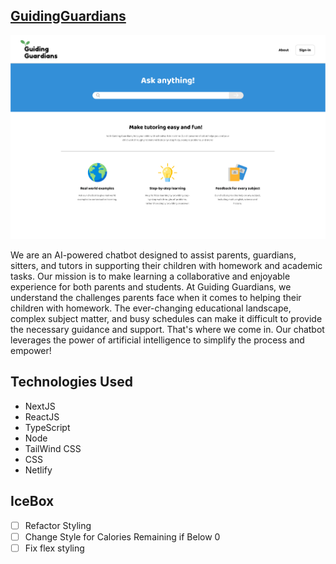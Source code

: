 

[GuidingGuardians](https://guidingguardians.netlify.app "Guiding Guardians - Live Site")
---------------------
![appImg](./public/assets/sitePreview.png)

We are an AI-powered chatbot designed to assist parents, guardians, sitters, and tutors in supporting their children with homework and academic tasks. Our mission is to make learning a collaborative and enjoyable experience for both parents and students. At Guiding Guardians, we understand the challenges parents face when it comes to helping their children with homework. The ever-changing educational landscape, complex subject matter, and busy schedules can make it difficult to provide the necessary guidance and support. That's where we come in. Our chatbot leverages the power of artificial intelligence to simplify the process and empower!



## Technologies Used
* NextJS
* ReactJS
* TypeScript
* Node
* TailWind CSS
* CSS
* Netlify

## IceBox

- [ ] Refactor Styling
- [ ] Change Style for Calories Remaining if Below 0
- [ ] Fix flex styling
